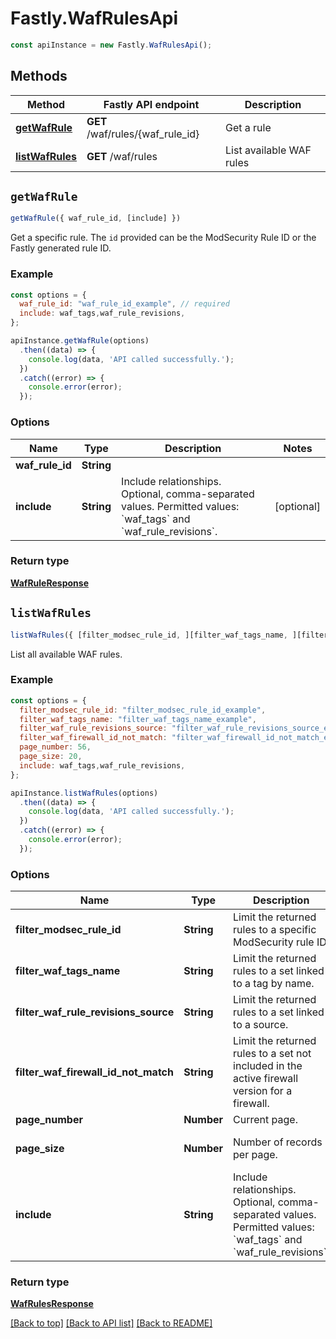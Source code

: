 # Fastly.WafRulesApi


```javascript
const apiInstance = new Fastly.WafRulesApi();
```
## Methods

Method | Fastly API endpoint | Description
------------- | ------------- | -------------
[**getWafRule**](WafRulesApi.md#getWafRule) | **GET** /waf/rules/{waf_rule_id} | Get a rule
[**listWafRules**](WafRulesApi.md#listWafRules) | **GET** /waf/rules | List available WAF rules



## `getWafRule`

```javascript
getWafRule({ waf_rule_id, [include] })
```

Get a specific rule. The `id` provided can be the ModSecurity Rule ID or the Fastly generated rule ID.

### Example

```javascript
const options = {
  waf_rule_id: "waf_rule_id_example", // required
  include: waf_tags,waf_rule_revisions,
};

apiInstance.getWafRule(options)
  .then((data) => {
    console.log(data, 'API called successfully.');
  })
  .catch((error) => {
    console.error(error);
  });
```

### Options

Name | Type | Description  | Notes
------------- | ------------- | ------------- | -------------
**waf_rule_id** | **String** |  |
**include** | **String** | Include relationships. Optional, comma-separated values. Permitted values: &#x60;waf_tags&#x60; and &#x60;waf_rule_revisions&#x60;.  | [optional]

### Return type

[**WafRuleResponse**](WafRuleResponse.md)


## `listWafRules`

```javascript
listWafRules({ [filter_modsec_rule_id, ][filter_waf_tags_name, ][filter_waf_rule_revisions_source, ][filter_waf_firewall_id_not_match, ][page_number, ][page_size, ][include] })
```

List all available WAF rules.

### Example

```javascript
const options = {
  filter_modsec_rule_id: "filter_modsec_rule_id_example",
  filter_waf_tags_name: "filter_waf_tags_name_example",
  filter_waf_rule_revisions_source: "filter_waf_rule_revisions_source_example",
  filter_waf_firewall_id_not_match: "filter_waf_firewall_id_not_match_example",
  page_number: 56,
  page_size: 20,
  include: waf_tags,waf_rule_revisions,
};

apiInstance.listWafRules(options)
  .then((data) => {
    console.log(data, 'API called successfully.');
  })
  .catch((error) => {
    console.error(error);
  });
```

### Options

Name | Type | Description  | Notes
------------- | ------------- | ------------- | -------------
**filter_modsec_rule_id** | **String** | Limit the returned rules to a specific ModSecurity rule ID. | [optional]
**filter_waf_tags_name** | **String** | Limit the returned rules to a set linked to a tag by name. | [optional]
**filter_waf_rule_revisions_source** | **String** | Limit the returned rules to a set linked to a source. | [optional]
**filter_waf_firewall_id_not_match** | **String** | Limit the returned rules to a set not included in the active firewall version for a firewall. | [optional]
**page_number** | **Number** | Current page. | [optional]
**page_size** | **Number** | Number of records per page. | [optional] [default to 20]
**include** | **String** | Include relationships. Optional, comma-separated values. Permitted values: &#x60;waf_tags&#x60; and &#x60;waf_rule_revisions&#x60;.  | [optional]

### Return type

[**WafRulesResponse**](WafRulesResponse.md)


[[Back to top]](#) [[Back to API list]](../../README.md#endpoints)
[[Back to README]](../../README.md)

